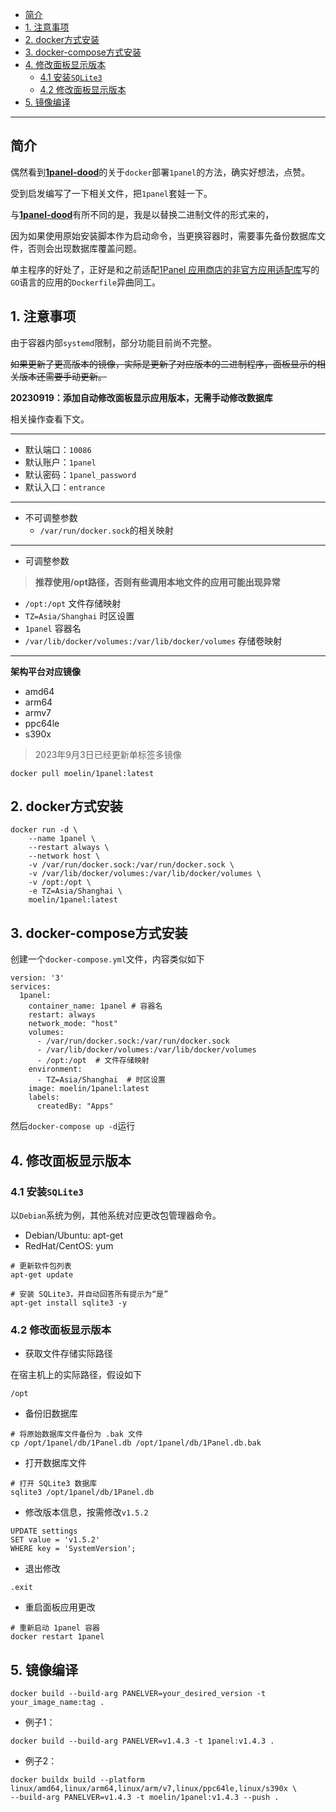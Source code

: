 - [简介](#简介)
- [1. 注意事项](#1-注意事项)
- [2. docker方式安装](#2-docker方式安装)
- [3. docker-compose方式安装](#3-docker-compose方式安装)
- [4. 修改面板显示版本](#4-修改面板显示版本)
  - [4.1 安装`SQLite3`](#41-安装sqlite3)
  - [4.2 修改面板显示版本](#42-修改面板显示版本)
- [5. 镜像编译](#5-镜像编译)

***

## 简介

偶然看到[**1panel-dood**](https://github.com/tangger2000/1panel-dood)的关于`docker`部署`1panel`的方法，确实好想法，点赞。

受到启发编写了一下相关文件，把`1panel`套娃一下。

与[**1panel-dood**](https://github.com/tangger2000/1panel-dood)有所不同的是，我是以替换二进制文件的形式来的，

因为如果使用原始安装脚本作为启动命令，当更换容器时，需要事先备份数据库文件，否则会出现数据库覆盖问题。

单主程序的好处了，正好是和之前适配[1Panel 应用商店的非官方应用适配库](https://github.com/okxlin/appstore)写的`GO`语言的应用的`Dockerfile`异曲同工。

## 1. 注意事项

由于容器内部`systemd`限制，部分功能目前尚不完整。

~~如果更新了更高版本的镜像，实际是更新了对应版本的二进制程序，面板显示的相关版本还需要手动更新。~~

**20230919：添加自动修改面板显示应用版本，无需手动修改数据库**

相关操作查看下文。
***
- 默认端口：`10086`
- 默认账户：`1panel`
- 默认密码：`1panel_password`
- 默认入口：`entrance`
***
- 不可调整参数
  - `/var/run/docker.sock`的相关映射
 ***
- 可调整参数
> **推荐使用/opt路径，否则有些调用本地文件的应用可能出现异常**
  - `/opt:/opt`                        文件存储映射
  - `TZ=Asia/Shanghai`                        时区设置
  - `1panel`                          容器名
  - `/var/lib/docker/volumes:/var/lib/docker/volumes` 存储卷映射
***
**架构平台对应镜像**
- amd64
- arm64
- armv7
- ppc64le
- s390x
> 2023年9月3日已经更新单标签多镜像
```
docker pull moelin/1panel:latest
```

## 2. docker方式安装
```
docker run -d \
    --name 1panel \
    --restart always \
    --network host \
    -v /var/run/docker.sock:/var/run/docker.sock \
    -v /var/lib/docker/volumes:/var/lib/docker/volumes \
    -v /opt:/opt \
    -e TZ=Asia/Shanghai \
    moelin/1panel:latest
```

## 3. docker-compose方式安装

创建一个`docker-compose.yml`文件，内容类似如下
```
version: '3'
services:
  1panel:
    container_name: 1panel # 容器名
    restart: always
    network_mode: "host"
    volumes:
      - /var/run/docker.sock:/var/run/docker.sock
      - /var/lib/docker/volumes:/var/lib/docker/volumes
      - /opt:/opt  # 文件存储映射
    environment:
      - TZ=Asia/Shanghai  # 时区设置
    image: moelin/1panel:latest
    labels:  
      createdBy: "Apps"
```

然后`docker-compose up -d`运行

## 4. 修改面板显示版本
### 4.1 安装`SQLite3`

以`Debian`系统为例，其他系统对应更改包管理器命令。
- Debian/Ubuntu: apt-get
- RedHat/CentOS: yum

```
# 更新软件包列表
apt-get update

# 安装 SQLite3，并自动回答所有提示为“是”
apt-get install sqlite3 -y
```
### 4.2 修改面板显示版本
- 获取文件存储实际路径

在宿主机上的实际路径，假设如下
```
/opt
```

- 备份旧数据库
```
# 将原始数据库文件备份为 .bak 文件
cp /opt/1panel/db/1Panel.db /opt/1panel/db/1Panel.db.bak
```

- 打开数据库文件
```
# 打开 SQLite3 数据库
sqlite3 /opt/1panel/db/1Panel.db
```

- 修改版本信息，按需修改`v1.5.2`
```
UPDATE settings
SET value = 'v1.5.2'
WHERE key = 'SystemVersion';
```

- 退出修改
```
.exit
```
- 重启面板应用更改
```
# 重新启动 1panel 容器
docker restart 1panel
```

## 5. 镜像编译

```
docker build --build-arg PANELVER=your_desired_version -t your_image_name:tag .

```
- 例子1：
```
docker build --build-arg PANELVER=v1.4.3 -t 1panel:v1.4.3 .

```
- 例子2：
```
docker buildx build --platform linux/amd64,linux/arm64,linux/arm/v7,linux/ppc64le,linux/s390x \
--build-arg PANELVER=v1.4.3 -t moelin/1panel:v1.4.3 --push .
```
